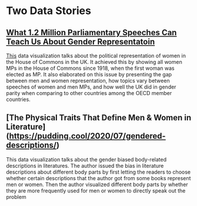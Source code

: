 # Two Data Stories
## [What 1.2 Million Parliamentary Speeches Can Teach Us About Gender Representatoin](https://pudding.cool/2018/07/women-in-parliament/)
[This](https://pudding.cool/2018/07/women-in-parliament/) data visualization talks about the political representation of women in the House of Commons in the UK. It achieved this by showing all women MPs in the House of Commons since 1918, when the first woman was elected as MP. It also elaborated on this issue by presenting the gap between men and women representation, how topics vary between speeches of women and men MPs, and how well the UK did in gender parity when comparing to other countries among the OECD member countries.
## [The Physical Traits That Define Men & Women in Literature] (https://pudding.cool/2020/07/gendered-descriptions/)
This data visualization talks about the gender biased body-related descriptions in literatures. The author issued the bias in literature descriptions about different body parts by first letting the readers to choose whether certain descriptions that the author got from some books represent men or women. Then the author visualized different body parts by whether they are more frequently used for men or women to directly speak out the problem
